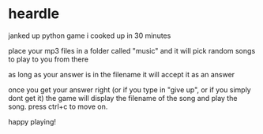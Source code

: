 # heardle

janked up python game i cooked up in 30 minutes

place your mp3 files in a folder called "music" and it will pick random songs to play to you from there

as long as your answer is in the filename it will accept it as an answer

once you get your answer right (or if you type in "give up", or if you simply dont get it) the game will display the filename of the song and play the song. press ctrl+c to move on.

happy playing!